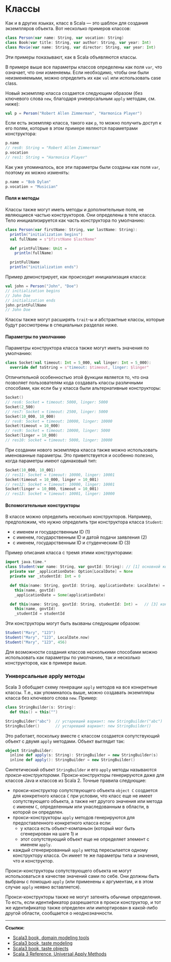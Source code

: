 # Классы

Как и в других языках, класс в Scala — это шаблон для создания экземпляров объекта. 
Вот несколько примеров классов:

```scala
class Person(var name: String, var vocation: String)
class Book(var title: String, var author: String, var year: Int)
class Movie(var name: String, var director: String, var year: Int)
```

Эти примеры показывают, как в Scala объявляются классы.

В примере выше все параметры классов определены как поля `var`, что означает, что они изменяемы. 
Если необходимо, чтобы они были неизменяемыми, можно определить их как `val` или использовать case class.

Новый экземпляр класса создается следующим образом 
(без ключевого слова `new`, благодаря универсальным `apply` методам, см. ниже):

```scala
val p = Person("Robert Allen Zimmerman", "Harmonica Player")
```

Если есть экземпляр класса, такого как `p`, то можно получить доступ к его полям, 
которые в этом примере являются параметрами конструктора:

```scala
p.name
// res0: String = "Robert Allen Zimmerman"
p.vocation
// res1: String = "Harmonica Player"
```

Как уже упоминалось, все эти параметры были созданы как поля `var`, поэтому их можно изменять:

```scala
p.name = "Bob Dylan"
p.vocation = "Musician"
```

#### Поля и методы

Классы также могут иметь методы и дополнительные поля, не являющиеся частью конструкторов. 
Они определены в теле класса. Тело инициализируется как часть конструктора по умолчанию:

```scala
class Person(var firstName: String, var lastName: String):
  println("initialization begins")
  val fullName = s"$firstName $lastName"

  def printFullName: Unit =
    println(fullName)

  printFullName
  println("initialization ends")
```

Пример демонстрирует, как происходит инициализация класса:

```scala
val john = Person("John", "Doe")
// initialization begins
// John Doe
// initialization ends
john.printFullName
// John Doe
```

Классы также могут расширять `trait`-ы и абстрактные классы, которые будут рассмотрены в специальных разделах ниже.

#### Параметры по умолчанию

Параметры конструктора класса также могут иметь значения по умолчанию:

```scala
class Socket(val timeout: Int = 5_000, val linger: Int = 5_000):
  override def toString = s"timeout: $timeout, linger: $linger"
```

Отличительной особенностью этой функции является то, что она позволяет пользователям кода создавать классы 
различными способами, как если бы у класса были альтернативные конструкторы:

```scala
Socket()                
// res6: Socket = timeout: 5000, linger: 5000                
Socket(2_500)           
// res7: Socket = timeout: 2500, linger: 5000           
Socket(10_000, 10_000)  
// res8: Socket = timeout: 10000, linger: 10000  
Socket(timeout = 10_000)
// res9: Socket = timeout: 10000, linger: 5000
Socket(linger = 10_000)
// res10: Socket = timeout: 5000, linger: 10000
```

При создании нового экземпляра класса также можно использовать именованные параметры. 
Это приветствуется и особенно полезно, когда параметры имеют одинаковый тип:

```scala
Socket(10_000, 10_001)
// res11: Socket = timeout: 10000, linger: 10001
Socket(timeout = 10_000, linger = 10_001)
// res12: Socket = timeout: 10000, linger: 10001
Socket(linger = 10_000, timeout = 10_001)
// res13: Socket = timeout: 10001, linger: 10000
```

#### Вспомогательные конструкторы

В классе можно определить несколько конструкторов. 
Например, предположим, что нужно определить три конструктора класса `Student`:
- с именем и государственным ID (1)
- с именем, государственным ID и датой подачи заявления (2)
- с именем, государственным ID и студенческим ID (3)

Пример описания класса с тремя этими конструкторами:

```scala
import java.time.*
class Student(var name: String, var govtId: String): // [1] основной конструктор
  private var _applicationDate: Option[LocalDate] = None
  private var _studentId: Int = 0

  def this(name: String, govtId: String, applicationDate: LocalDate) =   // [2] конструктор с датой подачи заявления
    this(name, govtId)
    _applicationDate = Some(applicationDate)

  def this(name: String, govtId: String, studentId: Int) =   // [3] конструктор со студенческим id
    this(name, govtId)
    _studentId = studentId
```

Эти конструкторы могут быть вызваны следующим образом:

```scala
Student("Mary", "123")
Student("Mary", "123", LocalDate.now)
Student("Mary", "123", 456)
```

Для возможности создания классов несколькими способами можно использовать как параметры по умолчанию, 
так и несколько конструкторов, как в примере выше.


### Универсальные apply методы

Scala 3 обобщает схему генерации `apply` методов на все конкретные классы. 
Т.е., как упоминалось выше, можно создавать экземпляры класса без ключевого слова `new`.
Пример:

```scala
class StringBuilder(s: String):
  def this() = this("")

StringBuilder("abc")  // устаревший вариант: new StringBuilder("abc")
StringBuilder()       // устаревший вариант: new StringBuilder()
```

Это работает, поскольку вместе с классом создается сопутствующий объект с двумя `apply` методами. 
Объект выглядит так:

```scala
object StringBuilder:
  inline def apply(s: String): StringBuilder = new StringBuilder(s)
  inline def apply(): StringBuilder = new StringBuilder()
```

Синтетический объект `StringBuilder` и его `apply` методы называются _прокси-конструкторами_. 
Прокси-конструкторы генерируются даже для классов Java и классов из Scala 2. 
Точные правила следующие:
- прокси-конструктор сопутствующего объекта `object C` создается для конкретного класса `C` при условии, 
что класс еще не имеет сопутствующего объекта, а также нет другого значения или метода с именем `C`, 
определенным или унаследованным в области, в которой он определен.
- прокси-конструкторы `apply` методов генерируются для предоставленного конкретного класса если:
  - у класса есть объект-компаньон (который мог быть сгенерирован на шаге 1) и
  - этот сопутствующий объект еще не определяет элемент с именем `apply`.
- каждый сгенерированный `apply` метод пересылается одному конструктору класса. 
Он имеет те же параметры типа и значения, что и конструктор.

Прокси-конструкторы сопутствующего объекта не могут использоваться в качестве значений сами по себе. 
Они должны быть выбраны с помощью `apply` (или применены к аргументам, и в этом случае `apply` неявно вставляется).

Прокси-конструкторы также не могут затенять обычные определения. 
То есть, если идентификатор разрешается в прокси конструктор, 
и тот же идентификатор также определен или импортирован в какой-либо другой области, сообщается о неоднозначности.


---

**Ссылки:**

- [Scala3 book, domain modeling tools](https://docs.scala-lang.org/scala3/book/domain-modeling-tools.html)
- [Scala3 book, taste modeling](https://docs.scala-lang.org/scala3/book/taste-modeling.html)
- [Scala3 book, taste objects](https://docs.scala-lang.org/scala3/book/taste-objects.html)
- [Scala 3 Reference, Universal Apply Methods](https://docs.scala-lang.org/scala3/reference/other-new-features/creator-applications.html)
